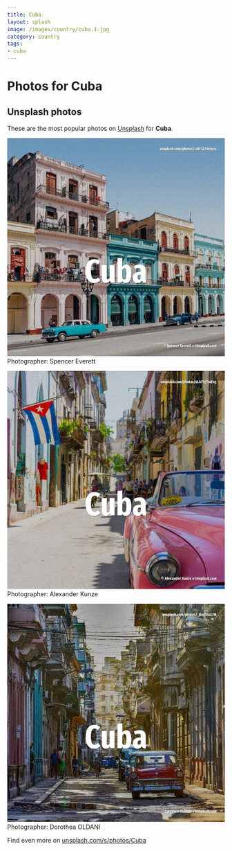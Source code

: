 ```yaml
---
title: Cuba
layout: splash
image: /images/country/cuba.1.jpg
category: country
tags:
- cuba
---
```

# Photos for Cuba
 
## Unsplash photos
These are the most popular photos on [Unsplash](https://unsplash.com) for **Cuba**.
 
![Cuba](/images/country/cuba.1.jpg)
Photographer:  Spencer Everett
 
![Cuba](/images/country/cuba.2.jpg)
Photographer:  Alexander Kunze
 
![Cuba](/images/country/cuba.3.jpg)
Photographer:  Dorothea OLDANI
 
Find even more on [unsplash.com/s/photos/Cuba](https://unsplash.com/s/photos/Cuba)
 
